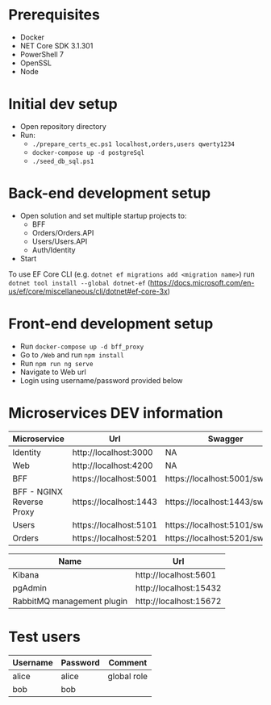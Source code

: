 # Prerequisites
* Docker
* NET Core SDK 3.1.301
* PowerShell 7
* OpenSSL
* Node

# Initial dev setup
* Open repository directory
* Run:
  * `./prepare_certs_ec.ps1 localhost,orders,users qwerty1234`
  * `docker-compose up -d postgreSql`
  * `./seed_db_sql.ps1`

# Back-end development setup
* Open solution and set multiple startup projects to:
  * BFF
  * Orders/Orders.API
  * Users/Users.API
  * Auth/Identity
* Start

To use EF Core CLI (e.g. `dotnet ef migrations add <migration name>`) run `dotnet tool install --global dotnet-ef` (https://docs.microsoft.com/en-us/ef/core/miscellaneous/cli/dotnet#ef-core-3x)

# Front-end development setup
* Run `docker-compose up -d bff_proxy`
* Go to `/Web` and run `npm install`
* Run `npm run ng serve`
* Navigate to Web url
* Login using username/password provided below

# Microservices DEV information
Microservice | Url | Swagger
--- | --- | ---
Identity | http://localhost:3000 | NA
Web | http://localhost:4200 | NA
BFF | https://localhost:5001 | https://localhost:5001/swagger
BFF - NGINX Reverse Proxy | https://localhost:1443 | https://localhost:1443/swagger
Users | https://localhost:5101 | https://localhost:5101/swagger
Orders | https://localhost:5201 | https://localhost:5201/swagger

Name | Url
--- | ---
Kibana | http://localhost:5601
pgAdmin | http://localhost:15432
RabbitMQ management plugin | http://localhost:15672


# Test users
Username | Password | Comment
--- | --- | ---
alice | alice | global role
bob | bob | 
